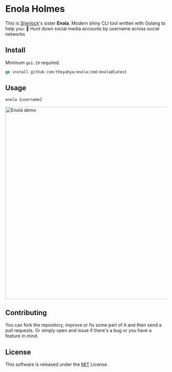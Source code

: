 # Enola Holmes
This is [Sherlock](https://github.com/sherlock-project/sherlock)'s sister **Enola**, Modern shiny CLI tool written with Golang to help you: 🔎 Hunt down social media accounts by username across social networks

## Install 
Minimum `go1.19` required.
```go
go install github.com/theyahya/enola/cmd/enola@latest
```

## Usage
```bash
enola {username}
```

<img alt="Enola demo" src="https://github.com/theyahya/enola/blob/main/examples/demo.gif" width="600" />

## Contributing
You can fork the repository, improve or fix some part of it and then send a pull requests. Or simply open and issue if there's a bug or you have a feature in mind.

## License

This software is released under the [MIT](https://github.com/theyahya/enola/main/LICENSE) License.
